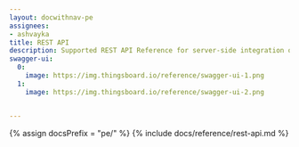 ```yaml
---
layout: docwithnav-pe
assignees:
- ashvayka
title: REST API
description: Supported REST API Reference for server-side integration of your IoT projects
swagger-ui:
  0:
    image: https://img.thingsboard.io/reference/swagger-ui-1.png
  1:
    image: https://img.thingsboard.io/reference/swagger-ui-2.png


---
```


{% assign docsPrefix = "pe/" %}
{% include docs/reference/rest-api.md %}
